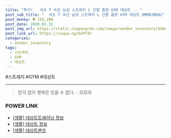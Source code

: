 ```yaml
--- 
title: "특가!   셔츠 T 속건 남성 스트레치 L 긴팔 흡한 GYM 데상트 ..." 
post_sub_title: "  셔츠 T 속건 남성 스트레치 L 긴팔 흡한 GYM 데상트 DMMOJB66Z" 
post_money: ₩ 154,200 
post_date: 2020.01.31 
post_img_url: https://static.coupangcdn.com/image/vendor_inventory/bddc/471162ffd952a139387302566671ce97bf3c08d429c2b25d86762b55676e.jpg 
post_link_url: https://coupa.ng/bnPfdr 
categories: 
  - vendor_inventory 
tags: 
  - 스트레치 
  - GYM 
  - 데상트 
--- 
```

  #스트레치 #GYM #데상트 
<hr> 

> 망각 없이 행복은 있을 수 없다. - 모로아 


### POWER LINK

* <a href="https://blog.naver.com/sakai111/221759640515" target="_blank"> [생활] 데상트트레이닝 정보 </a>
* <a href="https://blog.naver.com/fasyy4321/221769672780" target="_blank"> [생활] 데상트 정보 </a>
* <a href="https://blog.naver.com/fasyy4321/221759196078" target="_blank"> [생활] 데상트팬츠  </a>
